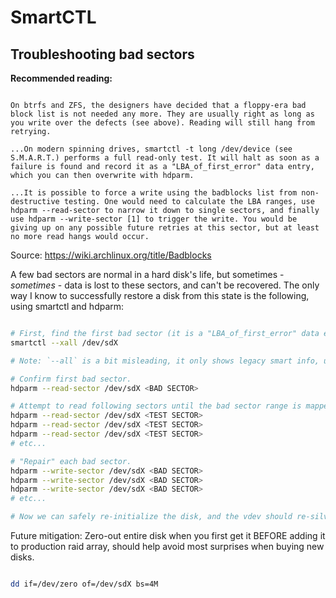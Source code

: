 SmartCTL
========

Troubleshooting bad sectors
---------------------------

**Recommended reading:**

```

On btrfs and ZFS, the designers have decided that a floppy-era bad block list is not needed any more. They are usually right as long as you write over the defects (see above). Reading will still hang from retrying.

...On modern spinning drives, smartctl -t long /dev/device (see S.M.A.R.T.) performs a full read-only test. It will halt as soon as a failure is found and record it as a "LBA_of_first_error" data entry, which you can then overwrite with hdparm.

...It is possible to force a write using the badblocks list from non-destructive testing. One would need to calculate the LBA ranges, use hdparm --read-sector to narrow it down to single sectors, and finally use hdparm --write-sector [1] to trigger the write. You would be giving up on any possible future retries at this sector, but at least no more read hangs would occur.

```

Source: https://wiki.archlinux.org/title/Badblocks

A few bad sectors are normal in a hard disk's life, but sometimes - _sometimes_ - data is lost to these sectors, and can't be recovered. The only way I know to successfully restore a disk from this state is the following, using smartctl and hdparm:

```zsh

# First, find the first bad sector (it is a "LBA_of_first_error" data entry).
smartctl --xall /dev/sdX

# Note: `--all` is a bit misleading, it only shows legacy smart info, use `--xall` for e[x]tended info to review LBA_of_first_error's value.

# Confirm first bad sector.
hdparm --read-sector /dev/sdX <BAD SECTOR>

# Attempt to read following sectors until the bad sector range is mapped-out (save time with a binary search, of course).
hdparm --read-sector /dev/sdX <TEST SECTOR>
hdparm --read-sector /dev/sdX <TEST SECTOR>
hdparm --read-sector /dev/sdX <TEST SECTOR>
# etc...

# "Repair" each bad sector.
hdparm --write-sector /dev/sdX <BAD SECTOR>
hdparm --write-sector /dev/sdX <BAD SECTOR>
hdparm --write-sector /dev/sdX <BAD SECTOR>
# etc...

# Now we can safely re-initialize the disk, and the vdev should re-silver it using only working sectors. EXPORT the disk to make the vdev "forget" it (don't just "offline" it), then "extend" the vdev with the same disk.

```

Future mitigation: Zero-out entire disk when you first get it BEFORE adding it to production raid array, should help avoid most surprises when buying new disks.

```zsh

dd if=/dev/zero of=/dev/sdX bs=4M

```
